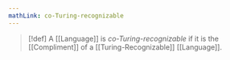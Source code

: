 ```yaml
---
mathLink: co-Turing-recognizable
---
```

>[!def]
>A [[Language]] is *co-Turing-recognizable* if it is the [[Compliment]] of a [[Turing-Recognizable]] [[Language]].

